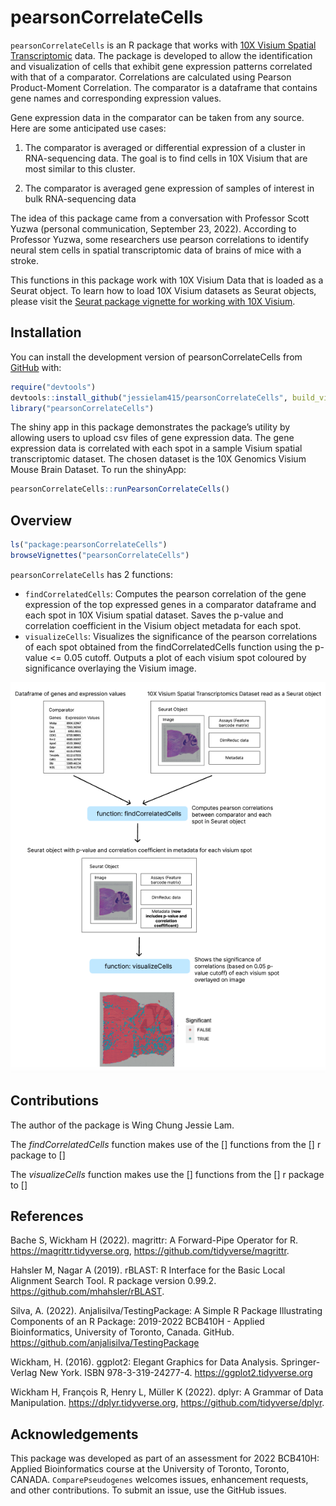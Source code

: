 
<!-- README.md is generated from README.Rmd. Please edit that file -->

# pearsonCorrelateCells

<!-- badges: start -->
<!-- badges: end -->

`pearsonCorrelateCells` is an R package that works with [10X Visium
Spatial
Transcriptomic](https://www.10xgenomics.com/products/spatial-gene-expression)
data. The package is developed to allow the identification and
visualization of cells that exhibit gene expression patterns correlated
with that of a comparator. Correlations are calculated using Pearson
Product-Moment Correlation. The comparator is a dataframe that contains
gene names and corresponding expression values.

Gene expression data in the comparator can be taken from any source.
Here are some anticipated use cases:

1)  The comparator is averaged or differential expression of a cluster
    in RNA-sequencing data. The goal is to find cells in 10X Visium that
    are most similar to this cluster.

2)  The comparator is averaged gene expression of samples of interest in
    bulk RNA-sequencing data

The idea of this package came from a conversation with Professor Scott
Yuzwa (personal communication, September 23, 2022). According to
Professor Yuzwa, some researchers use pearson correlations to identify
neural stem cells in spatial transcriptomic data of brains of mice with
a stroke.

This functions in this package work with 10X Visium Data that is loaded
as a Seurat object. To learn how to load 10X Visium datasets as Seurat
objects, please visit the [Seurat package vignette for working with 10X
Visium](https://satijalab.org/seurat/articles/spatial_vignette.html).

## Installation

You can install the development version of pearsonCorrelateCells from
[GitHub](https://github.com/) with:

``` r
require("devtools")
devtools::install_github("jessielam415/pearsonCorrelateCells", build_vignettes = TRUE)
library("pearsonCorrelateCells")
```

The shiny app in this package demonstrates the package’s utility by
allowing users to upload csv files of gene expression data. The gene
expression data is correlated with each spot in a sample Visium spatial
transcriptomic dataset. The chosen dataset is the 10X Genomics Visium
Mouse Brain Dataset. To run the shinyApp:

``` r
pearsonCorrelateCells::runPearsonCorrelateCells()
```

## Overview

``` r
ls("package:pearsonCorrelateCells")
browseVignettes("pearsonCorrelateCells")
```

`pearsonCorrelateCells` has 2 functions:

-   `findCorrelatedCells`: Computes the pearson correlation of the gene
    expression of the top expressed genes in a comparator dataframe and
    each spot in 10X Visium spatial dataset. Saves the p-value and
    correlation coefficient in the Visium object metadata for each spot.
-   `visualizeCells`: Visualizes the significance of the pearson
    correlations of each spot obtained from the findCorrelatedCells
    function using the p-value \<= 0.05 cutoff. Outputs a plot of each
    visium spot coloured by significance overlaying the Visium image.

![](./inst/extdata/pearsonCorrelateCellsWorkflow.png)

## Contributions

The author of the package is Wing Chung Jessie Lam.

The *findCorrelatedCells* function makes use of the \[\] functions from
the \[\] r package to \[\]

The *visualizeCells* function makes use the \[\] functions from the \[\]
r package to \[\]

## References

Bache S, Wickham H (2022). magrittr: A Forward-Pipe Operator for R.
<https://magrittr.tidyverse.org>,
<https://github.com/tidyverse/magrittr>.

Hahsler M, Nagar A (2019). rBLAST: R Interface for the Basic Local
Alignment Search Tool. R package version 0.99.2.
<https://github.com/mhahsler/rBLAST>.

Silva, A. (2022). Anjalisilva/TestingPackage: A Simple R Package
Illustrating Components of an R Package: 2019-2022 BCB410H - Applied
Bioinformatics, University of Toronto, Canada. GitHub.
<https://github.com/anjalisilva/TestingPackage>

Wickham, H. (2016). ggplot2: Elegant Graphics for Data Analysis.
Springer-Verlag New York. ISBN 978-3-319-24277-4.
<https://ggplot2.tidyverse.org>

Wickham H, François R, Henry L, Müller K (2022). dplyr: A Grammar of
Data Manipulation. <https://dplyr.tidyverse.org>,
<https://github.com/tidyverse/dplyr>.

## Acknowledgements

This package was developed as part of an assessment for 2022 BCB410H:
Applied Bioinformatics course at the University of Toronto, Toronto,
CANADA. `ComparePseudogenes` welcomes issues, enhancement requests, and
other contributions. To submit an issue, use the GitHub issues.
